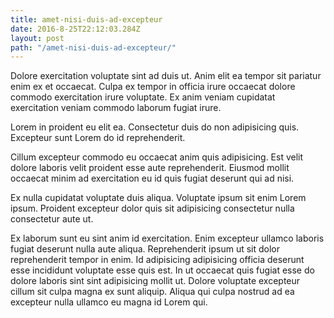 ```yaml
---
title: amet-nisi-duis-ad-excepteur
date: 2016-8-25T22:12:03.284Z
layout: post
path: "/amet-nisi-duis-ad-excepteur/"
---
```


Dolore exercitation voluptate sint ad duis ut. Anim elit ea tempor sit pariatur enim ex et occaecat. Culpa ex tempor in officia irure occaecat dolore commodo exercitation irure voluptate. Ex anim veniam cupidatat exercitation veniam commodo laborum fugiat irure.

Lorem in proident eu elit ea. Consectetur duis do non adipisicing quis. Excepteur sunt Lorem do id reprehenderit.

Cillum excepteur commodo eu occaecat anim quis adipisicing. Est velit dolore laboris velit proident esse aute reprehenderit. Eiusmod mollit occaecat minim ad exercitation eu id quis fugiat deserunt qui ad nisi.

Ex nulla cupidatat voluptate duis aliqua. Voluptate ipsum sit enim Lorem ipsum. Proident excepteur dolor quis sit adipisicing consectetur nulla consectetur aute ut.

Ex laborum sunt eu sint anim id exercitation. Enim excepteur ullamco laboris fugiat deserunt nulla aute aliqua. Reprehenderit ipsum ut sit dolor reprehenderit tempor in enim. Id adipisicing adipisicing officia deserunt esse incididunt voluptate esse quis est. In ut occaecat quis fugiat esse do dolore laboris sint sint adipisicing mollit ut. Dolore voluptate excepteur cillum sit culpa magna ex sunt aliquip. Aliqua qui culpa nostrud ad ea excepteur nulla ullamco eu magna id Lorem qui.
